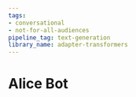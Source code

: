 ```yaml
---
tags:
- conversational
- not-for-all-audiences
pipeline_tag: text-generation
library_name: adapter-transformers
---
```


# Alice Bot